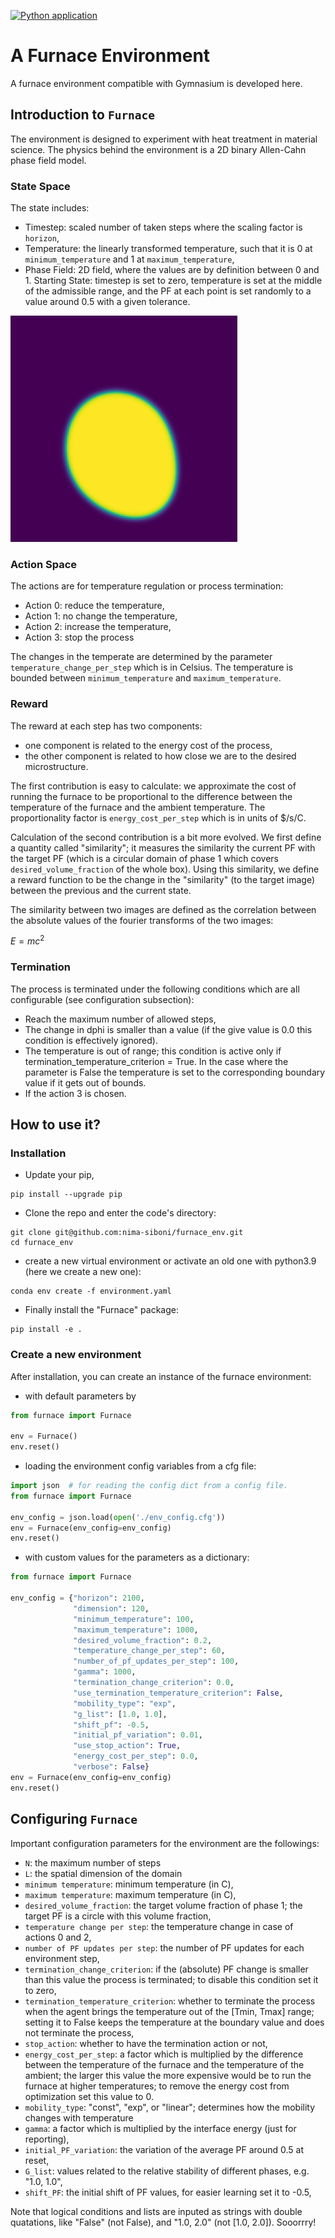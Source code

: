 [![Python application](https://github.com/nima-siboni/Furnace-Env/actions/workflows/python-app.yml/badge.svg)](https://github.com/nima-siboni/Furnace-Env/actions/workflows/python-app.yml)
# A Furnace Environment
A furnace environment compatible with Gymnasium is developed here.

## Introduction to ```Furnace```

The environment is designed to experiment with heat treatment in material science. The physics behind the environment is a 2D binary Allen-Cahn phase field model.

### State Space
The state includes:
* Timestep: scaled number of taken steps where the scaling factor is `horizon`,
* Temperature: the linearly transformed temperature, such that it is 0 at `minimum_temperature` and 1 at `maximum_temperature`,
* Phase Field: 2D field, where the values are by definition between 0 and 1.
Starting State: timestep is set to zero, temperature is set at the middle of the admissible range, and the PF at each point is set randomly to a value around 0.5 with a given tolerance.

![](./statics/sample.png)
### Action Space
The actions are for temperature regulation or process termination:

* Action 0: reduce the temperature,
* Action 1: no change the temperature,
* Action 2: increase the temperature,
* Action 3: stop the process

The changes in the temperate are determined by the parameter `temperature_change_per_step` which is in Celsius. The temperature is bounded between `minimum_temperature` and `maximum_temperature`.
### Reward
The reward at each step has two components:
* one component is related to the energy cost of the process,
* the other component is related to how close we are to the desired microstructure.

The first contribution is easy to calculate: we approximate the cost of running the furnace to be proportional to
the difference between the temperature of the furnace and the ambient temperature. The proportionality factor is `energy_cost_per_step` which is in units of $/s/C.

Calculation of the second contribution is a bit more evolved. We first define a quantity called "similarity";
it measures the similarity  the current PF with the target PF (which is a circular domain of phase 1 which covers `desired_volume_fraction` of the whole box).
Using this similarity, we define a reward function to be the change in the "similarity" (to the target image) between the previous and the current state.

The similarity between two images are defined as the correlation between the absolute values of the
fourier transforms of the two images:

$E=mc^2$


### Termination
The process is terminated under the following conditions which are all configurable (see configuration subsection):

* Reach the maximum number of allowed steps,
* The change in dphi is smaller than a value (if the give value is 0.0 this condition is effectively ignored).
* The temperature is out of range; this condition is active only if termination_temperature_criterion = True. In the case where the parameter is False the temperature is set to the corresponding boundary value if it gets out of bounds.
* If the action 3 is chosen.

## How to use it?
### Installation
* Update your pip,
```commandline
pip install --upgrade pip
```
* Clone the repo and enter the code's directory:
```commandline
git clone git@github.com:nima-siboni/furnace_env.git
cd furnace_env
```
* create a new virtual environment or activate an old one with python3.9 (here we create a new one):
```commandline
conda env create -f environment.yaml
```
* Finally install the "Furnace" package:
```commandline
pip install -e .
```
### Create a new environment
After installation, you can create an instance of the furnace environment:
* with default parameters by

```python
from furnace import Furnace

env = Furnace()
env.reset()
```
* loading the environment config variables from a cfg file:

```python
import json  # for reading the config dict from a config file.
from furnace import Furnace

env_config = json.load(open('./env_config.cfg'))
env = Furnace(env_config=env_config)
env.reset()
```
* with custom values for the parameters as a dictionary:

```python
from furnace import Furnace

env_config = {"horizon": 2100,
              "dimension": 120,
              "minimum_temperature": 100,
              "maximum_temperature": 1000,
              "desired_volume_fraction": 0.2,
              "temperature_change_per_step": 60,
              "number_of_pf_updates_per_step": 100,
              "gamma": 1000,
              "termination_change_criterion": 0.0,
              "use_termination_temperature_criterion": False,
              "mobility_type": "exp",
              "g_list": [1.0, 1.0],
              "shift_pf": -0.5,
              "initial_pf_variation": 0.01,
              "use_stop_action": True,
              "energy_cost_per_step": 0.0,
              "verbose": False}
env = Furnace(env_config=env_config)
env.reset()
```

## Configuring ```Furnace```
Important configuration parameters for the environment are the followings:

* ```N```: the maximum number of steps
* ```L```: the spatial dimension of the domain
* ```minimum temperature```: minimum temperature (in C),
* ```maximum temperature```: maximum temperature (in C),
* ```desired_volume_fraction```: the target volume fraction of phase 1; the target PF is a circle with this volume fraction,
* ```temperature change per step```: the temperature change in case of actions 0 and 2,
* ```number of PF updates per step```: the number of PF updates for each environment step,
* ```termination_change_criterion```: if the (absolute) PF change is smaller than this value the process is terminated; to disable  this condition set it to zero,
* ```termination_temperature_criterion```: whether to terminate the process when the agent brings the temperature out of the [Tmin, Tmax] range; setting it to False keeps the temperature at the boundary value and does not terminate the process,
* ```stop_action```: whether to have the termination action or not,
* ```energy_cost_per_step```: a factor which is multiplied by the difference between the temperature of the furnace and the temperature of the ambient; the larger this value the more expensive would be to run the furnace at higher temperatures; to remove the energy cost from optimization set this value to 0.
* ```mobility_type```: "const", "exp", or "linear"; determines how the mobility changes with temperature
* ```gamma```: a factor which is multiplied by the interface energy (just for reporting),
* ```initial_PF_variation```: the variation of the average PF around 0.5 at reset,
* ```G_list```: values related to the relative stability of different phases, e.g. "1.0, 1.0",
* ```shift_PF```: the initial shift of PF values, for easier learning set it to -0.5,

Note that logical conditions and lists are inputed as strings with double quatations, like "False" (not False), and "1.0, 2.0" (not [1.0, 2.0]). Sooorrry!
